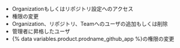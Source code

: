 * Organizationもしくはリポジトリ設定へのアクセス
* 権限の変更
* Organization、リポジトリ、Teamへのユーザの追加もしくは削除
* 管理者に昇格したユーザ
* {% data variables.product.prodname_github_app %}の権限の変更
